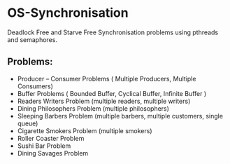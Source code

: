 # OS-Synchronisation
Deadlock Free and Starve Free Synchronisation problems using pthreads and semaphores.
## Problems:
- Producer – Consumer Problems ( Multiple Producers, Multiple Consumers) 
- Buffer Problems ( Bounded Buffer, Cyclical Buffer, Infinite Buffer )
- Readers Writers Problem (multiple readers, multiple writers) 
- Dining Philosophers Problem (multiple philosophers) 
- Sleeping Barbers Problem (multiple barbers, multiple customers, single queue) 
- Cigarette Smokers Problem (multiple smokers) 
- Roller Coaster Problem
- Sushi Bar Problem
- Dining Savages Problem
